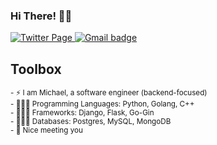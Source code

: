 ### Hi There! 👋🏼


<p align="">
  <a href="https://twitter.com/mhope_2">
    <img src="https://img.shields.io/badge/Twitter-100000?style=for-the-badge&logo=twitter&logoColor=blue" alt="Twitter Page" /> 
  </a>
<!--   <a href="https://www.linkedin.com/in/michael-hope-setriakor">
    <img src="https://img.shields.io/badge/LinkedIn-0077B5?style=for-the-badge&logo=linkedin&logoColor=white" alt="Linkedin badge" />
  </a> -->
  <a href="mailto:hello@michaelsetriakor.com">
    <img src="https://img.shields.io/badge/Gmail-D14836?style=for-the-badge&logo=gmail&logoColor=white" alt="Gmail badge" />
  </a>
</p>

## Toolbox
<!-- <img src="https://img.shields.io/badge/Django-092E20?style=for-the-badge&logo=django&logoColor=white" alt="Django" width="70" height="50"/> &nbsp;
<img src="https://api.iconify.design/logos-flask.svg?height=14?background-color=red" alt="Flask" width="70" height="50"/> &nbsp;
<img src="https://img.shields.io/badge/Python-white?style=for-the-badge&logo=python&logoColor=092E20" alt="Python" width="70" height="50"/> &nbsp;
<img src="https://img.shields.io/badge/Expressjs-6cc24a?style=for-the-badge&logo=express&logoColor=white" alt="Expressjs" width="70" height="50"/> &nbsp;
<img src="https://img.shields.io/badge/Go-00ADD8?style=for-the-badge&logo=go&logoColor=white" alt="Go" width="100" height="50"/> &nbsp;
<img src="https://img.shields.io/badge/React-20232A?style=for-the-badge&logo=react&logoColor=61DAFB" alt="React" width="70" height="50"/> &nbsp;
<img src="https://img.shields.io/badge/PostgreSQL-316192?style=for-the-badge&logo=postgresql&logoColor=white" alt="Postgres" width="70" height="50"/> &nbsp;
<img src="https://img.shields.io/badge/MongoDB-4EA94B?style=for-the-badge&logo=mongodb&logoColor=white" alt="MongoDB" width="70" height="50"/> &nbsp;
<img src="https://img.shields.io/badge/-Vue-4fc08d?style=flat&logo=vue-dot-js&logoColor=fff" alt="Vue" width="70" height="50"/> &nbsp;
 -->

<sub> - ⚡ I am Michael, a software engineer (backend-focused) </sub><br>
<sub> - 👨🏽‍💻 Programming Languages: Python, Golang, C++ </sub><br>
<sub> - 👨🏽‍💻 Frameworks: Django, Flask, Go-Gin </sub><br>
<sub> - 👨🏽‍💻 Databases: Postgres, MySQL, MongoDB </sub><br>
<sub> - 🙂 Nice meeting you </sub> 

<!--
**mhope-2/mhope-2** is a ✨ _special_ ✨ repository because its `README.md` (this file) appears on your GitHub profile.

Here are some ideas to get you started:

- 🔭 I’m currently working on ...
- 🌱 I’m currently learning ...
- 👯 I’m looking to collaborate on ...
- 🤔 I’m looking for help with ...
- 💬 Ask me about ...
- 📫 How to reach me: ...
- 😄 Pronouns: ...
- ⚡ Fun fact: ...
- [hi](https://example.com)
-->

